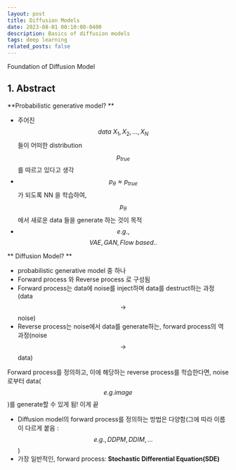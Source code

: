 ```yaml
---
layout: post
title: Diffusion Models
date: 2023-08-01 00:10:00-0400
description: Basics of diffusion models
tags: deep learning
related_posts: false
---
```


Foundation of Diffusion Model

## 1. Abstract
>
**Probabilistic generative model? **
- 주어진 $$data \ X_1, X_2, ..., X_N$$ 들이 어떠한 distribution $$p_{true}$$ 를 따르고 있다고 생각
- $$p_{\theta} \approx p_{true}$$ 가 되도록 NN 을 학습하여, $$p_{\theta}$$에서 새로운 data 들을 generate 하는 것이 목적
- $$e.g.,$$ $$VAE,GAN,Flow \ based..$$ 

>
** Diffusion Model? **
- probabilistic generative model 중 하나
- Forward process 와 Reverse process 로 구성됨
- Forward process는 data에 noise를 inject하며 data를 destruct하는 과정 (data $$\to$$ noise)
- Reverse process는 noise에서 data를 generate하는, forward process의 역과정(noise $$\to$$ data)

>
Forward process를 정의하고, 이에 해당하는 reverse process를 학습한다면, noise로부터 data($$e.g.image$$)를 generate할 수 있게 됨! 이게 끝
- Diffusion model의 forward process를 정의하는 방법은 다양함(그에 따라 이름이 다르게 붙음 : $$e.g.,DDPM, DDIM, ...$$)
- 가장 일반적인, forward process: **Stochastic Differential Equation(SDE)** 